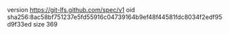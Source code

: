 version https://git-lfs.github.com/spec/v1
oid sha256:8ac58bf751237e5fd55916c04739164b9ef48f44581fdc8034f2edf95d9f33ed
size 369
